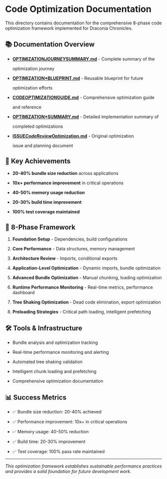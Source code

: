 # Code Optimization Documentation

This directory contains documentation for the comprehensive 8-phase code optimization framework
implemented for Draconia Chronicles.

## 📚 Documentation Overview

- **[OPTIMIZATION*JOURNEY*SUMMARY.md](./OPTIMIZATION*JOURNEY*SUMMARY.md)** - Complete summary of the

  optimization journey

- **[OPTIMIZATION\*BLUEPRINT.md](./OPTIMIZATION*BLUEPRINT.md)** - Reusable blueprint for future

  optimization efforts

- **[CODE*OPTIMIZATION*GUIDE.md](./CODE*OPTIMIZATION*GUIDE.md)** - Comprehensive optimization guide

  and reference

- **[OPTIMIZATION\*SUMMARY.md](./OPTIMIZATION*SUMMARY.md)** - Detailed implementation summary of

  completed optimizations

- **[ISSUE*CodeReview*Optimization.md](./ISSUE*CodeReview*Optimization.md)** - Original optimization

  issue and planning document

## 🎯 Key Achievements

- **20-40% bundle size reduction** across applications

- **10x+ performance improvement** in critical operations

- **40-50% memory usage reduction**

- **20-30% build time improvement**

- **100% test coverage maintained**

## 🚀 8-Phase Framework

1. **Foundation Setup** - Dependencies, build configurations

1. **Core Performance** - Data structures, memory management

1. **Architecture Review** - Imports, conditional exports

1. **Application-Level Optimization** - Dynamic imports, bundle optimization

1. **Advanced Bundle Optimization** - Manual chunking, loading optimization

1. **Runtime Performance Monitoring** - Real-time metrics, performance dashboard

1. **Tree Shaking Optimization** - Dead code elimination, export optimization

1. **Preloading Strategies** - Critical path loading, intelligent prefetching

## 🛠️ Tools & Infrastructure

- Bundle analysis and optimization tracking

- Real-time performance monitoring and alerting

- Automated tree shaking validation

- Intelligent chunk loading and prefetching

- Comprehensive optimization documentation

## 📊 Success Metrics

- ✅ Bundle size reduction: 20-40% achieved

- ✅ Performance improvement: 10x+ in critical operations

- ✅ Memory usage: 40-50% reduction

- ✅ Build time: 20-30% improvement

- ✅ Test coverage: 100% pass rate maintained

---

_This optimization framework establishes sustainable performance practices and provides a solid
foundation for future development work._
